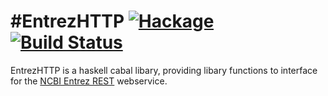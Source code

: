 #EntrezHTTP
[![Hackage](https://img.shields.io/hackage/v/EntrezHTTP.svg)](https://hackage.haskell.org/package/EntrezHTTP) [![Build Status](https://travis-ci.org/eggzilla/EntrezHTTP.svg?branch=master)](https://travis-ci.org/eggzilla/EntrezHTTP)
=========

EntrezHTTP is a haskell cabal libary, providing libary functions to interface for the [NCBI Entrez REST](http://www.ncbi.nlm.nih.gov/Class/MLACourse/Original8Hour/Entrez/) webservice.


